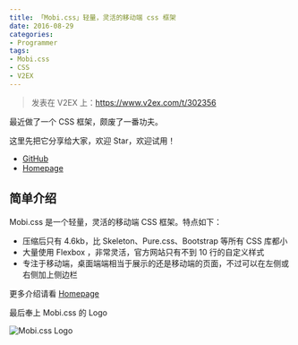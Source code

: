 ```yaml
---
title: 「Mobi.css」轻量，灵活的移动端 css 框架
date: 2016-08-29
categories:
- Programmer
tags:
- Mobi.css
- CSS
- V2EX
---
```


> 发表在 V2EX 上：https://www.v2ex.com/t/302356

最近做了一个 CSS 框架，颇废了一番功夫。

这里先把它分享给大家，欢迎 Star，欢迎试用！

- [GitHub](https://github.com/xcatliu/mobi.css/)
- [Homepage](http://getmobicss.com/)

## 简单介绍

Mobi.css 是一个轻量，灵活的移动端 CSS 框架。特点如下：

- 压缩后只有 4.6kb，比 Skeleton、Pure.css、Bootstrap 等所有 CSS 库都小
- 大量使用 Flexbox ，非常灵活，官方网站只有不到 10 行的自定义样式
- 专注于移动端，桌面端端相当于展示的还是移动端的页面，不过可以在左侧或右侧加上侧边栏

<!-- more -->

更多介绍请看 [Homepage](http://getmobicss.com/)

最后奉上 Mobi.css 的 Logo

![Mobi.css Logo](https://i.v2ex.co/6v65Q0LY.png)